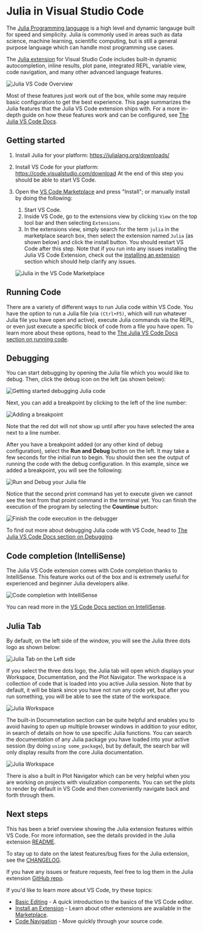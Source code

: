 # Julia in Visual Studio Code

The [Julia Programming language](https://julialang.org) is a high level and dynamic langauge built for speed and simplicity. Julia is commonly used in areas such as data science, machine learning, scientific computing, but is still a general purpose language which can handle most programming use cases.

The [Julia extension](https://marketplace.visualstudio.com/items?itemName=julialang.language-julia) for Visual Studio Code includes built-in dynamic autocompletion, inline results, plot pane, integrated REPL, variable view, code navigation, and many other advanced language features.

![Julia VS Code Overview](images/julia/overview.png)

Most of these features just work out of the box, while some may require basic configuration to get the best experience. This page summarizes the Julia features that the Julia VS Code extension ships with. For a more in-depth guide on how these features work and can be configured, see [The Julia VS Code Docs](https://www.julia-vscode.org/docs/stable/).

## Getting started

1. Install Julia for your platform: https://julialang.org/downloads/
2. Install VS Code for your platform: https://code.visualstudio.com/download
    At the end of this step you should be able to start VS Code.
3. Open the [VS Code Marketplace](https://marketplace.visualstudio.com/items?itemName=julialang.language-julia) and press "Install"; or manually install by doing the following:
    1. Start VS Code.
    2. Inside VS Code, go to the extensions view by
        clicking `View` on the top tool bar and then selecting `Extensions`.
    3. In the extensions view, simply search for the term ``julia`` in the marketplace
        search box, then select the extension named ``Julia`` (as shown below) and click the install button.
        You should restart VS Code after this step. Note that if you run into any issues installing the Julia VS Code Extension, check out the [installing an extension](/docs/editor/extension-marketplace.md) section which should help clarify any issues.
        
    ![Julia in the VS Code Marketplace](images/julia/julia-extension-marketplace.png)

## Running Code

There are a variety of different ways to run Julia code within VS Code. You have the option to run a Julia file (via `(Ctrl+F5)`, which will run whatever Julia file you have open and active), execute Julia commands via the REPL, or even just execute a specific block of code from a file you have open. To learn more about these options, head to the [The Julia VS Code Docs section on running code](https://www.julia-vscode.org/docs/stable/userguide/runningcode/).

## Debugging 

You can start debugging by opening the Julia file which you would like to debug. Then, click the debug icon on the left (as shown below):

![Getting started debugging Julia code](images/julia/debug1.png)  

Next, you can add a breakpoint by clicking to the left of the line number:

![Adding a breakpoint](images/julia/debug2.png)  

Note that the red dot will not show up until after you have selected the area next to a line number.

After you have a breakpoint added (or any other kind of debug configuration), select the **Run and Debug** button on the left. It may take a few seconds for the initial run to begin. You should then see the output of running the code with the debug configuration. In this example, since we added a breakpoint, you will see the following: 

![Run and Debug your Julia file](images/julia/debug3.png)  

Notice that the second print command has yet to execute given we cannot see the text from that proint command in the terminal yet. You can finish the execution of the program by selecting the **Countinue** button:

![Finish the code execution in the debugger](images/julia/debug4.png)  

To find out more about debugging Julia code with VS Code, head to [The Julia VS Code Docs section on Debugging](https://www.julia-vscode.org/docs/stable/userguide/debugging/). 

## Code completion (IntelliSense)

The Julia VS Code extension comes with Code completion thanks to IntelliSense. This feature works out of the box and is extremely useful for experienced and beginner Julia developers alike.

![Code completion with IntelliSense](images/julia/code-completion.gif)

You can read more in the [VS Code Docs section on IntelliSense](https://code.visualstudio.com/docs/editor/intellisense).

## Julia Tab

By default, on the left side of the window, you will see the Julia three dots logo as shown below:

![Julia Tab on the Left side](images/julia/julia-tab1.png)

If you select the three dots logo, the Julia tab will open which displays your Workspace, Documentation, and the Plot Navigator. The workspace is a collection of code that is loaded into you active Julia session. Note that by default, it will be blank since you have not run any code yet, but after you run something, you will be able to see the state of the workspace.

![Julia Workspace](images/julia/julia-tab2.png)

The built-in Documnetation section can be quite helpful and enables you to avoid having to open up multiple browser windows in addition to your editor, in search of details on how to use specific Julia functions. You can search the documentation of any Julia package you have loaded into your active session (by doing `using some_package`), but by default, the search bar will only display results from the core Julia documentation.

![Julia Workspace](images/julia/julia-tab3.png)

There is also a built in Plot Navigator which can be very helpful when you are working on projects with visulization components. You can set the plots to render by default in VS Code and then conveniently navigate back and forth through them.

## Next steps

This has been a brief overview showing the Julia extension features within VS Code. For more information, see the details provided in the Julia extension [README](https://github.com/julia-vscode/julia-vscode#julia).

To stay up to date on the latest features/bug fixes for the Julia extension, see the [CHANGELOG](https://github.com/julia-vscode/julia-vscode/blob/master/CHANGELOG.md).

If you have any issues or feature requests, feel free to log them in the Julia extension [GitHub repo](https://github.com/julia-vscode/julia-vscode/issues).

If you'd like to learn more about VS Code, try these topics:

* [Basic Editing](/docs/editor/codebasics.md) - A quick introduction to the basics of the VS Code editor.
* [Install an Extension](/docs/editor/extension-marketplace.md) - Learn about other extensions are available in the [Marketplace](https://marketplace.visualstudio.com/vscode).
* [Code Navigation](/docs/editor/editingevolved.md) - Move quickly through your source code.

